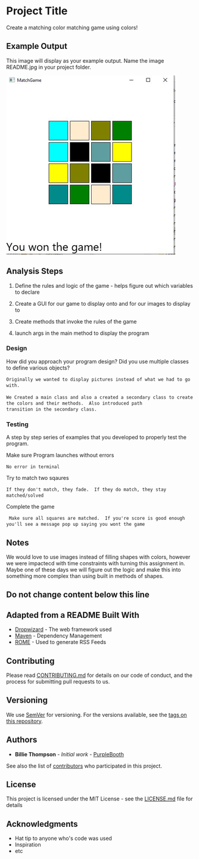 # Project Title

Create a matching color matching game using colors!

## Example Output

This image will display as your example output. Name the image README.jpg in your project folder.

![Sample Output](README.jpg)

## Analysis Steps

1) Define the rules and logic of the game - helps figure out which variables to declare

2) Create a GUI for our game to display onto and for our images to display to

3)  Create methods that invoke the rules of the game

4) launch args in the main method to display the program

### Design

How did you approach your program design? Did you use multiple classes to define various objects?


```
Originally we wanted to display pictures instead of what we had to go with.  

We Created a main class and also a created a secondary class to create the colors and their methods.  Also introduced path
transition in the secondary class.  
```

### Testing

A step by step series of examples that you developed to properly test the program. 

Make sure Program launches without errors

```
No error in terminal
```
Try to match two sqaures

```
If they don't match, they fade.  If they do match, they stay matched/solved
```
Complete the game

```
 Make sure all squares are matched.  If you're score is good enough you'll see a message pop up saying you wont the game
```

## Notes

We would love to use images instead of filling shapes with colors, however we were impactecd with time constraints with turning this assignment in.  Maybe one of these days we will figure out the logic and make this into something more complex than using built in methods of shapes.  

## Do not change content below this line
## Adapted from a README Built With

* [Dropwizard](http://www.dropwizard.io/1.0.2/docs/) - The web framework used
* [Maven](https://maven.apache.org/) - Dependency Management
* [ROME](https://rometools.github.io/rome/) - Used to generate RSS Feeds

## Contributing

Please read [CONTRIBUTING.md](https://gist.github.com/PurpleBooth/b24679402957c63ec426) for details on our code of conduct, and the process for submitting pull requests to us.

## Versioning

We use [SemVer](http://semver.org/) for versioning. For the versions available, see the [tags on this repository](https://github.com/your/project/tags). 

## Authors

* **Billie Thompson** - *Initial work* - [PurpleBooth](https://github.com/PurpleBooth)

See also the list of [contributors](https://github.com/your/project/contributors) who participated in this project.

## License

This project is licensed under the MIT License - see the [LICENSE.md](LICENSE.md) file for details

## Acknowledgments

* Hat tip to anyone who's code was used
* Inspiration
* etc
